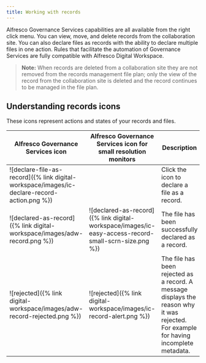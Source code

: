 ```yaml
---
title: Working with records
---
```

Alfresco Governance Services capabilities are all available from the right click menu. You can view, move, and delete records from the collaboration site. You can also declare files as records with the ability to declare multiple files in one action. Rules that facilitate the automation of Governance Services are fully compatible with Alfresco Digital Workspace.

> **Note:** When records are deleted from a collaboration site they are not removed from the records management file plan; only the view of the record from the collaboration site is deleted and the record continues to be managed in the file plan.

## Understanding records icons

These icons represent actions and states of your records and files.

|Alfresco Governance Services icon|Alfresco Governance Services icon for small resolution monitors|Description|
|---------------------------------|---------------------------------------------------------------|-----------|
|![declare-file-as-record]({% link digital-workspace/images/ic-declare-record-action.png %})||Click the icon to declare a file as a record.|
|![declared-as-record]({% link digital-workspace/images/adw-record.png %})|![declared-as-record]({% link digital-workspace/images/ic-easy-access-record-small-scrn-size.png %})|The file has been successfully declared as a record.|
|![rejected]({% link digital-workspace/images/adw-record-rejected.png %})|![rejected]({% link digital-workspace/images/ic-record-alert.png %})|The file has been rejected as a record. A message displays the reason why it was rejected. For example for having incomplete metadata.|
